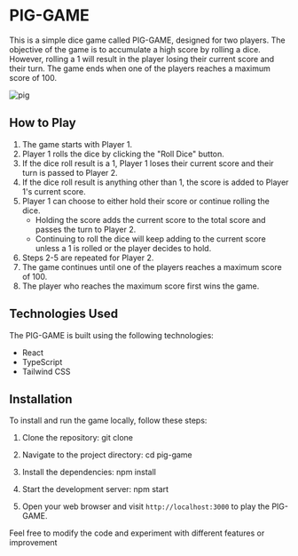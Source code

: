 # PIG-GAME

This is a simple dice game called PIG-GAME, designed for two players. The objective of the game is to accumulate a high score by rolling a dice. However, rolling a 1 will result in the player losing their current score and their turn. The game ends when one of the players reaches a maximum score of 100.

![pig](https://github.com/ErosKarm/pig-game-ts/assets/48349453/89b430bf-35a8-40bd-9481-582a5df9a1ab)

## How to Play

1. The game starts with Player 1.
2. Player 1 rolls the dice by clicking the "Roll Dice" button.
3. If the dice roll result is a 1, Player 1 loses their current score and their turn is passed to Player 2.
4. If the dice roll result is anything other than 1, the score is added to Player 1's current score.
5. Player 1 can choose to either hold their score or continue rolling the dice.
   - Holding the score adds the current score to the total score and passes the turn to Player 2.
   - Continuing to roll the dice will keep adding to the current score unless a 1 is rolled or the player decides to hold.
6. Steps 2-5 are repeated for Player 2.
7. The game continues until one of the players reaches a maximum score of 100.
8. The player who reaches the maximum score first wins the game.

## Technologies Used

The PIG-GAME is built using the following technologies:

- React
- TypeScript
- Tailwind CSS

## Installation

To install and run the game locally, follow these steps:

1. Clone the repository:
   git clone <repository-url>

2. Navigate to the project directory:
   cd pig-game

3. Install the dependencies:
   npm install

4. Start the development server:
   npm start

5. Open your web browser and visit `http://localhost:3000` to play the PIG-GAME.

Feel free to modify the code and experiment with different features or improvement
